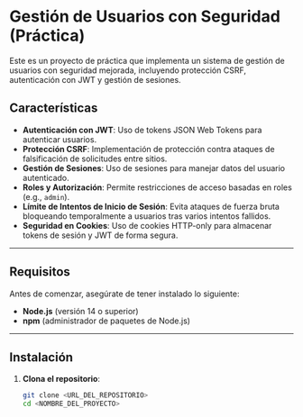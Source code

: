 # Gestión de Usuarios con Seguridad (Práctica)

Este es un proyecto de práctica que implementa un sistema de gestión de usuarios con seguridad mejorada, incluyendo protección CSRF, autenticación con JWT y gestión de sesiones.

## Características

- **Autenticación con JWT**: Uso de tokens JSON Web Tokens para autenticar usuarios.
- **Protección CSRF**: Implementación de protección contra ataques de falsificación de solicitudes entre sitios.
- **Gestión de Sesiones**: Uso de sesiones para manejar datos del usuario autenticado.
- **Roles y Autorización**: Permite restricciones de acceso basadas en roles (e.g., `admin`).
- **Límite de Intentos de Inicio de Sesión**: Evita ataques de fuerza bruta bloqueando temporalmente a usuarios tras varios intentos fallidos.
- **Seguridad en Cookies**: Uso de cookies HTTP-only para almacenar tokens de sesión y JWT de forma segura.

---

## Requisitos

Antes de comenzar, asegúrate de tener instalado lo siguiente:

- **Node.js** (versión 14 o superior)
- **npm** (administrador de paquetes de Node.js)

---

## Instalación

1. **Clona el repositorio**:
   ```bash
   git clone <URL_DEL_REPOSITORIO>
   cd <NOMBRE_DEL_PROYECTO>
